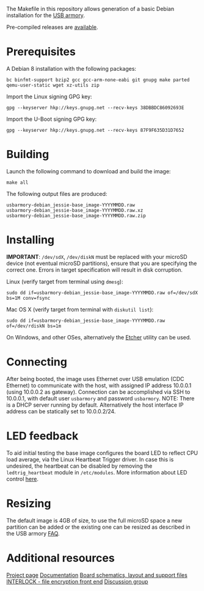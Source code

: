 The Makefile in this repository allows generation of a basic Debian
installation for the [USB armory](https://github.com/inversepath/usbarmory).

Pre-compiled releases are [available](https://github.com/inversepath/usbarmory-debian-base_image/releases).

# Prerequisites

A Debian 8 installation with the following packages:

```
bc binfmt-support bzip2 gcc gcc-arm-none-eabi git gnupg make parted qemu-user-static wget xz-utils zip
```

Import the Linux signing GPG key:
```
gpg --keyserver hkp://keys.gnupg.net --recv-keys 38DBBDC86092693E
```

Import the U-Boot signing GPG key:
```
gpg --keyserver hkp://keys.gnupg.net --recv-keys 87F9F635D31D7652
```

# Building

Launch the following command to download and build the image:

```
make all
```

The following output files are produced:
```
usbarmory-debian_jessie-base_image-YYYYMMDD.raw
usbarmory-debian_jessie-base_image-YYYYMMDD.raw.xz
usbarmory-debian_jessie-base_image-YYYYMMDD.raw.zip
```

# Installing

**IMPORTANT**: `/dev/sdX`, `/dev/diskN` must be replaced with your microSD
device (not eventual microSD partitions), ensure that you are specifying the
correct one. Errors in target specification will result in disk corruption.

Linux (verify target from terminal using `dmesg`):
```
sudo dd if=usbarmory-debian_jessie-base_image-YYYYMMDD.raw of=/dev/sdX bs=1M conv=fsync
```

Mac OS X (verify target from terminal with `diskutil list`):
```
sudo dd if=usbarmory-debian_jessie-base_image-YYYYMMDD.raw of=/dev/rdiskN bs=1m
```

On Windows, and other OSes, alternatively the [Etcher](https://etcher.io)
utility can be used.

# Connecting

After being booted, the image uses Ethernet over USB emulation (CDC Ethernet)
to communicate with the host, with assigned IP address 10.0.0.1 (using 10.0.0.2
as gateway). Connection can be accomplished via SSH to 10.0.0.1, with default
user `usbarmory` and password `usbarmory`. NOTE: There is a DHCP server running
by default. Alternatively the host interface IP address can be statically set
to 10.0.0.2/24.

# LED feedback

To aid initial testing the base image configures the board LED to reflect CPU
load average, via the Linux Heartbeat Trigger driver. In case this is
undesired, the heartbeat can be disabled by removing the `ledtrig_heartbeat`
module in `/etc/modules`. More information about LED control
[here](https://github.com/inversepath/usbarmory/wiki/GPIOs#led-control).

# Resizing

The default image is 4GB of size, to use the full microSD space a new partition
can be added or the existing one can be resized as described in the USB armory
[FAQ](https://github.com/inversepath/usbarmory/wiki/Frequently-Asked-Questions-(FAQ)).

# Additional resources

[Project page](https://inversepath.com/usbarmory)
[Documentation](https://github.com/inversepath/usbarmory/wiki)
[Board schematics, layout and support files](https://github.com/inversepath/usbarmory)
[INTERLOCK - file encryption front end](https://github.com/inversepath/interlock)
[Discussion group](https://groups.google.com/d/forum/usbarmory)
